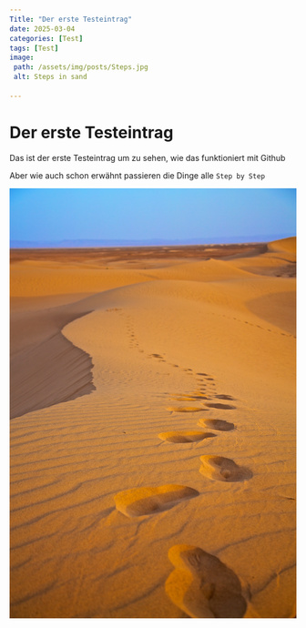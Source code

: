 ```yaml
---
Title: "Der erste Testeintrag"
date: 2025-03-04
categories: [Test]
tags: [Test]
image:
 path: /assets/img/posts/Steps.jpg
 alt: Steps in sand

---
```


# Der erste Testeintrag



Das ist der erste Testeintrag um zu sehen, wie das funktioniert mit Github

Aber wie auch schon erwähnt passieren die Dinge alle `Step by Step`

![Step by Step](assets/img/posts/Steps.jpg)
